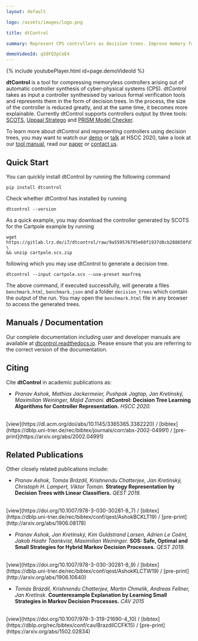 ```yaml
---
layout: default

logo: /assets/images/logo.png

title: dtControl

summary: Represent CPS controllers as decision trees. Improve memory footprint, boost explainability while preserving guarantees.

demoVideoId: qS8FQ3pCeE4
---
```


{% include youtubePlayer.html id=page.demoVideoId %}

**dtControl** is a tool for compressing memoryless controllers arising out of automatic controller synthesis of 
cyber-physical systems (CPS). dtControl takes as input a controller synthesised by various formal verification 
tools and represents them in the form of decision trees. In the process, the size of the controller is reduced 
greatly, and at the same time, it becomes more explainable. Currently dtControl supports controllers output by three tools: 
[SCOTS](https://gitlab.lrz.de/matthias/SCOTSv0.2), 
[Uppaal Stratego](https://people.cs.aau.dk/~marius/stratego/index.html) and [PRISM Model Checker](https://www.prismmodelchecker.org).

To learn more about dtControl and representing controllers using decision trees, you may want to watch our [demo](https://www.youtube.com/watch?v=qS8FQ3pCeE4)
or [talk](https://www.youtube.com/watch?v=K6d3pS6Ege0) at HSCC 2020, take a look at our 
[tool manual](https://dtcontrol.readthedocs.io), read our [paper](https://arxiv.org/abs/2002.04991) or [contact us](mailto:jackerme@in.tum.de,ashok@in.tum.de,maxi.weininger@tum.de).
 

## Quick Start

You can quickly install dtControl by running the following command

```
pip install dtcontrol
```

Check whether dtControl has installed by running

```
dtcontrol --version
```

As a quick example, you may download the controller generated by SCOTS for the Cartpole example by running

```
wget https://gitlab.lrz.de/i7/dtcontrol/raw/9a559576795e60f1937d8cb288650fd79e041f36/examples/cartpole.scs.zip \
&& unzip cartpole.scs.zip
```

following which you may use dtControl to generate a decision tree.

```
dtcontrol --input cartpole.scs --use-preset maxfreq
```

The above command, if executed successfully, will generate a files `benchmark.html`, `benchmark.json` and a folder `decision_trees` which contain the output of the run. You may open the `benchmark.html` file in any browser to access the generated trees.

## Manuals / Documentation

Our complete documentation including user and developer manuals are available at [dtcontrol.readthedocs.io](https://dtcontrol.readthedocs.io). Please ensure that you are referring to the correct version of the documentation.

## Citing

Cite **dtControl** in academic publications as:

- *Pranav Ashok, Mathias Jackermeier, Pushpak Jagtap, Jan Kretínský, Maximilian Weininger, Majid Zamani.*
**dtControl: Decision Tree Learning Algorithms for Controller Representation.**
*HSCC 2020.*
<br />
[view](https://dl.acm.org/doi/abs/10.1145/3365365.3382220) / [bibtex](https://dblp.uni-trier.de/rec/bibtex/journals/corr/abs-2002-04991) / [pre-print](https://arxiv.org/abs/2002.04991) 

## Related Publications

Other closely related publications include:

- *Pranav Ashok, Tomás Brázdil, Krishnendu Chatterjee, Jan Kretínský, Christoph H. Lampert, Viktor Toman.*
**Strategy Representation by Decision Trees with Linear Classifiers.**
*QEST 2019.*
<br />
[view](https://doi.org/10.1007/978-3-030-30281-8_7) / [bibtex](https://dblp.uni-trier.de/rec/bibtex/conf/qest/AshokBCKLT19) / [pre-print](http://arxiv.org/abs/1906.08178) 

- *Pranav Ashok, Jan Kretínský, Kim Guldstrand Larsen, Adrien Le Coënt, Jakob Haahr Taankvist, Maximilian Weininger.*
**SOS: Safe, Optimal and Small Strategies for Hybrid Markov Decision Processes.**
*QEST 2019.*
<br />
[view](https://doi.org/10.1007/978-3-030-30281-8_9) / [bibtex](https://dblp.uni-trier.de/rec/bibtex/conf/qest/AshokKLCTW19) / [pre-print](http://arxiv.org/abs/1906.10640) 

- *Tomás Brázdil, Krishnendu Chatterjee, Martin Chmelik, Andreas Fellner, Jan Kretínsk*.
**Counterexample Explanation by Learning Small Strategies in Markov Decision Processes.**
*CAV 2015*
<br />
[view](https://doi.org/10.1007/978-3-319-21690-4_10) / [bibtex](https://dblp.org/rec/bibtex/conf/cav/BrazdilCCFK15) / [pre-print](https://arxiv.org/abs/1502.02834)